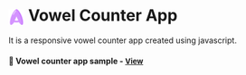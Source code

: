 # <span><img src="./images/a.png" alt=vowel style="height: 1em; vertical-align: middle;"></span> Vowel Counter App

It is a responsive vowel counter app created using javascript.

<h4>🔹 Vowel counter app sample - <a href="https://simonakom.github.io/vocals-counter/index.html" style="font-size:small;">View</a><h4>
